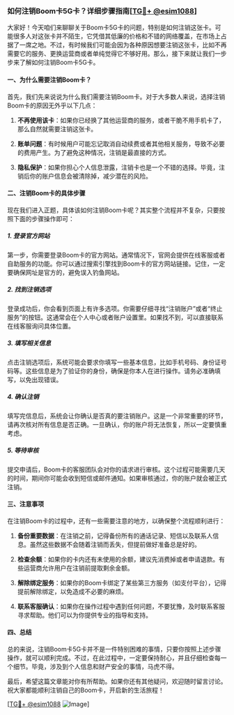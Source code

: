 ### 如何注销Boom卡5G卡？详细步骤指南[[TG💪+ @esim1088](https://t.me/s/esim1088)]

大家好！今天咱们来聊聊关于Boom卡5G卡的问题，特别是如何注销这张卡。可能很多人对这张卡并不陌生，它凭借其低廉的价格和不错的网络覆盖，在市场上占据了一席之地。不过，有时候我们可能会因为各种原因想要注销这张卡，比如不再需要它的服务、更换运营商或者单纯觉得它不够好用。那么，接下来就让我们一步步来了解如何注销Boom卡5G卡。

#### 一、为什么需要注销Boom卡？

首先，我们先来说说为什么我们需要注销Boom卡。对于大多数人来说，选择注销Boom卡的原因无外乎以下几点：

1. **不再使用该卡**：如果你已经换了其他运营商的服务，或者干脆不用手机卡了，那么自然就需要注销这张卡。
   
2. **账单问题**：有时候用户可能忘记取消自动续费或者其他相关服务，导致不必要的费用产生。为了避免这种情况，注销是最直接的方式。

3. **隐私保护**：如果你担心个人信息泄露，注销卡也是一个不错的选择。毕竟，注销后你的账户信息会被清除掉，减少潜在的风险。

#### 二、注销Boom卡的具体步骤

现在我们进入正题，具体该如何注销Boom卡呢？其实整个流程并不复杂，只要按照下面的步骤操作即可：

##### 1. 登录官方网站

第一步，你需要登录Boom卡的官方网站。通常情况下，官网会提供在线客服或者自助服务的功能。你可以通过搜索引擎找到Boom卡的官方网站链接。记住，一定要确保网址是官方的，避免误入钓鱼网站。

##### 2. 找到注销选项

登录成功后，你会看到页面上有许多选项。你需要仔细寻找“注销账户”或者“终止服务”的按钮。这通常会在个人中心或者账户设置里。如果找不到，可以直接联系在线客服询问具体位置。

##### 3. 填写相关信息

点击注销选项后，系统可能会要求你填写一些基本信息，比如手机号码、身份证号码等。这些信息是为了验证你的身份，确保是你本人在进行操作。请务必准确填写，以免出现错误。

##### 4. 确认注销

填写完信息后，系统会让你确认是否真的要注销账户。这是一个非常重要的环节，请再次核对所有信息是否正确。一旦确认，你的账户将无法恢复，所以一定要慎重考虑。

##### 5. 等待审核

提交申请后，Boom卡的客服团队会对你的请求进行审核。这个过程可能需要几天的时间，期间你可能会收到短信或邮件通知。如果审核通过，你的账户就会被正式注销。

#### 三、注意事项

在注销Boom卡的过程中，还有一些需要注意的地方，以确保整个流程顺利进行：

1. **备份重要数据**：在注销之前，记得备份所有的通话记录、短信以及联系人信息。虽然这些数据不会随着注销而丢失，但提前做好准备总是好的。

2. **检查余额**：如果你的卡内还有未使用的余额，建议先消费掉或者申请退款。有些运营商允许用户在注销前提取剩余金额。

3. **解除绑定服务**：如果你的Boom卡绑定了某些第三方服务（如支付平台），记得提前解除绑定，以免造成不必要的麻烦。

4. **联系客服确认**：如果你在操作过程中遇到任何问题，不要犹豫，及时联系客服寻求帮助。他们可以为你提供专业的指导和支持。

#### 四、总结

总的来说，注销Boom卡5G卡并不是一件特别困难的事情，只要你按照上述步骤操作，就可以顺利完成。不过，在此过程中，一定要保持耐心，并且仔细检查每一个细节。毕竟，涉及到个人信息和财产安全的事情，马虎不得。

最后，希望这篇文章能对你有所帮助。如果你还有其他疑问，欢迎随时留言讨论。祝大家都能顺利注销自己的Boom卡，开启新的生活旅程！

[[TG💪+ @esim1088](https://t.me/s/esim1088) ![Image](https://i.postimg.cc/4NQfJmqS/Snipaste-2025-05-13-00-14-12.png)]